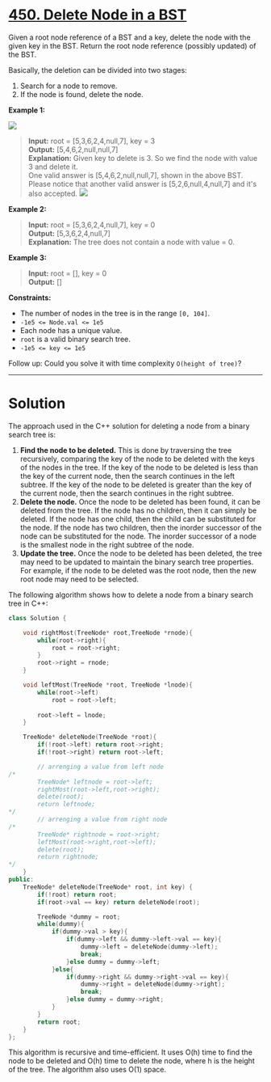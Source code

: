 # [450. Delete Node in a BST](https://leetcode.com/problems/delete-node-in-a-bst/)

Given a root node reference of a BST and a key, delete the node with the given key in the BST. Return the root node reference (possibly updated) of the BST.

Basically, the deletion can be divided into two stages:

1. Search for a node to remove.
2. If the node is found, delete the node.
 


**Example 1:**

![](https://assets.leetcode.com/uploads/2020/09/04/del_node_1.jpg)

>**Input:** root = [5,3,6,2,4,null,7], key = 3<br>
**Output:** [5,4,6,2,null,null,7]<br>
**Explanation:** Given key to delete is 3. So we find the node with value 3 and delete it.<br>
One valid answer is [5,4,6,2,null,null,7], shown in the above BST.<br>
Please notice that another valid answer is [5,2,6,null,4,null,7] and it's also accepted.
![](https://assets.leetcode.com/uploads/2020/09/04/del_node_supp.jpg)

**Example 2:**

>**Input:** root = [5,3,6,2,4,null,7], key = 0<br>
**Output:** [5,3,6,2,4,null,7]<br>
**Explanation:** The tree does not contain a node with value = 0.

**Example 3:**

>**Input:** root = [], key = 0<br>
**Output:** []
 

**Constraints:**

- The number of nodes in the tree is in the range `[0, 104]`.
- `-1e5 <= Node.val <= 1e5`
- Each node has a unique value.
- `root` is a valid binary search tree.
- `-1e5 <= key <= 1e5`
 

Follow up: Could you solve it with time complexity `O(height of tree)`?

---
# Solution

The approach used in the C++ solution for deleting a node from a binary search tree is:

1. **Find the node to be deleted.** This is done by traversing the tree recursively, comparing the key of the node to be deleted with the keys of the nodes in the tree. If the key of the node to be deleted is less than the key of the current node, then the search continues in the left subtree. If the key of the node to be deleted is greater than the key of the current node, then the search continues in the right subtree.
2. **Delete the node.** Once the node to be deleted has been found, it can be deleted from the tree. If the node has no children, then it can simply be deleted. If the node has one child, then the child can be substituted for the node. If the node has two children, then the inorder successor of the node can be substituted for the node. The inorder successor of a node is the smallest node in the right subtree of the node.
3. **Update the tree.** Once the node to be deleted has been deleted, the tree may need to be updated to maintain the binary search tree properties. For example, if the node to be deleted was the root node, then the new root node may need to be selected.

The following algorithm shows how to delete a node from a binary search tree in C++:

```c++
class Solution {

    void rightMost(TreeNode* root,TreeNode *rnode){
        while(root->right){
            root = root->right;
        }
        root->right = rnode;
    }

    void leftMost(TreeNode *root, TreeNode *lnode){
        while(root->left)
            root = root->left;
        
        root->left = lnode;
    }

    TreeNode* deleteNode(TreeNode *root){
        if(!root->left) return root->right;
        if(!root->right) return root->left;

        // arrenging a value from left node
/*
        TreeNode* leftnode = root->left;
        rightMost(root->left,root->right);
        delete(root);
        return leftnode;
*/
        // arrenging a value from right node
/*
        TreeNode* rightnode = root->right;
        leftMost(root->right,root->left);
        delete(root);
        return rightnode;
*/
    }
public:
    TreeNode* deleteNode(TreeNode* root, int key) {
        if(!root) return root;
        if(root->val == key) return deleteNode(root);

        TreeNode *dummy = root;
        while(dummy){
            if(dummy->val > key){
                if(dummy->left && dummy->left->val == key){
                    dummy->left = deleteNode(dummy->left);
                    break;
                }else dummy = dummy->left;
            }else{
                if(dummy->right && dummy->right->val == key){
                    dummy->right = deleteNode(dummy->right);
                    break;
                }else dummy = dummy->right;
            }
        }
        return root;
    }
};
```

This algorithm is recursive and time-efficient. It uses O(h) time to find the node to be deleted and O(h) time to delete the node, where h is the height of the tree. The algorithm also uses O(1) space.
